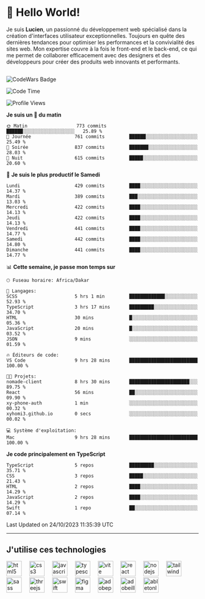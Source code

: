 # 👋 Hello World!

Je suis **Lucien**, un passionné du développement web spécialisé dans la création d'interfaces utilisateur exceptionnelles. Toujours en quête des dernières tendances pour optimiser les performances et la convivialité des sites web. Mon expertise couvre à la fois le front-end et le back-end, ce qui me permet de collaborer efficacement avec des designers et des développeurs pour créer des produits web innovants et performants.

##

![CodeWars Badge](https://www.codewars.com/users/xyhomi3/badges/small)

<!--START_SECTION:waka-->
![Code Time](http://img.shields.io/badge/Code%20Time-132%20hrs%2045%20mins-blue)

![Profile Views](http://img.shields.io/badge/Vues%20du%20profil-1-blue)

**Je suis un 🐤 du matin** 

```text
🌞 Matin                  773 commits         ██████░░░░░░░░░░░░░░░░░░░   25.89 % 
🌆 Journée                761 commits         ██████░░░░░░░░░░░░░░░░░░░   25.49 % 
🌃 Soirée                 837 commits         ███████░░░░░░░░░░░░░░░░░░   28.03 % 
🌙 Nuit                   615 commits         █████░░░░░░░░░░░░░░░░░░░░   20.60 % 
```
📅 **Je suis le plus productif le Samedi** 

```text
Lundi                    429 commits         ████░░░░░░░░░░░░░░░░░░░░░   14.37 % 
Mardi                    389 commits         ███░░░░░░░░░░░░░░░░░░░░░░   13.03 % 
Mercredi                 422 commits         ████░░░░░░░░░░░░░░░░░░░░░   14.13 % 
Jeudi                    422 commits         ████░░░░░░░░░░░░░░░░░░░░░   14.13 % 
Vendredi                 441 commits         ████░░░░░░░░░░░░░░░░░░░░░   14.77 % 
Samedi                   442 commits         ████░░░░░░░░░░░░░░░░░░░░░   14.80 % 
Dimanche                 441 commits         ████░░░░░░░░░░░░░░░░░░░░░   14.77 % 
```


📊 **Cette semaine, je passe mon temps sur** 

```text
🕑︎ Fuseau horaire: Africa/Dakar

💬 Langages: 
SCSS                     5 hrs 1 min         █████████████░░░░░░░░░░░░   52.93 % 
TypeScript               3 hrs 17 mins       █████████░░░░░░░░░░░░░░░░   34.70 % 
HTML                     30 mins             █░░░░░░░░░░░░░░░░░░░░░░░░   05.36 % 
JavaScript               20 mins             █░░░░░░░░░░░░░░░░░░░░░░░░   03.52 % 
JSON                     9 mins              ░░░░░░░░░░░░░░░░░░░░░░░░░   01.59 % 

🔥 Éditeurs de code: 
VS Code                  9 hrs 28 mins       █████████████████████████   100.00 % 

🐱‍💻 Projets: 
nomade-client            8 hrs 30 mins       ██████████████████████░░░   89.75 % 
React                    56 mins             ██░░░░░░░░░░░░░░░░░░░░░░░   09.90 % 
xy-phone-auth            1 min               ░░░░░░░░░░░░░░░░░░░░░░░░░   00.32 % 
xyhomi3.github.io        0 secs              ░░░░░░░░░░░░░░░░░░░░░░░░░   00.02 % 

💻 Système d'exploitation: 
Mac                      9 hrs 28 mins       █████████████████████████   100.00 % 
```

**Je code principalement en TypeScript** 

```text
TypeScript               5 repos             █████████░░░░░░░░░░░░░░░░   35.71 % 
CSS                      3 repos             █████░░░░░░░░░░░░░░░░░░░░   21.43 % 
HTML                     2 repos             ████░░░░░░░░░░░░░░░░░░░░░   14.29 % 
JavaScript               2 repos             ████░░░░░░░░░░░░░░░░░░░░░   14.29 % 
Swift                    1 repo              ██░░░░░░░░░░░░░░░░░░░░░░░   07.14 % 
```




 Last Updated on 24/10/2023 11:35:39 UTC
<!--END_SECTION:waka-->
---

## J'utilise ces technologies

<div align="left">
  <img src="https://skillicons.dev/icons?i=html" height="40" alt="html5 logo"  />
  <img width="12" />
  <img src="https://skillicons.dev/icons?i=css" height="40" alt="css3 logo"  />
  <img width="12" />
  <img src="https://skillicons.dev/icons?i=js" height="40" alt="javascript logo"  />
  <img width="12" />
  <img src="https://skillicons.dev/icons?i=ts" height="40" alt="typescript logo"  />
  <img width="12" />
  <img src="https://skillicons.dev/icons?i=vite" height="40" alt="vite logo"  />
  <img width="12" />
  <img src="https://skillicons.dev/icons?i=react" height="40" alt="react logo"  />
  <img width="12" />
  <img src="https://cdn.jsdelivr.net/gh/devicons/devicon/icons/nodejs/nodejs-original.svg" height="40" alt="nodejs logo"  />
  <img width="12" />
  <img src="https://skillicons.dev/icons?i=tailwind" height="40" alt="tailwindcss logo"  />
  <img width="12" />
  <img src="https://skillicons.dev/icons?i=sass" height="40" alt="sass logo"  />
  <img width="12" />
  <img src="https://skillicons.dev/icons?i=threejs" height="40" alt="threejs logo"  />
  <img width="12" />
  <img src="https://skillicons.dev/icons?i=swift" height="40" alt="swift logo"  />
  <img width="12" />
  <img src="https://skillicons.dev/icons?i=figma" height="40" alt="figma logo"  />
  <img width="12" />
  <img src="https://skillicons.dev/icons?i=ps" height="40" alt="adobephotoshop logo"  />
  <img width="12" />
  <img src="https://skillicons.dev/icons?i=ai" height="40" alt="adobeillustrator logo"  />
  <img width="12" />
  <img src="https://skillicons.dev/icons?i=ableton" height="40" alt="abletonlive logo"  />
</div>



